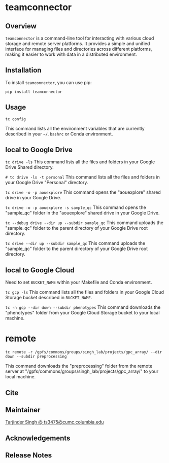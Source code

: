# teamconnector

## Overview

`teamconnector` is a command-line tool for interacting with various cloud storage and remote server platforms. It provides a simple and unified interface for managing files and directories across different platforms, making it easier to work with data in a distributed environment.

## Installation

To install `teamconnector`, you can use pip:

`pip install teamconnector`
## Usage

`tc config` 

This command lists all the environment variables that are currently described in your `~/.bashrc` or Conda environment.

## local to Google Drive

`tc drive -ls`
This command lists all the files and folders in your Google Drive Shared directory.


`# tc drive -ls -t personal`
This command lists all the files and folders in your Google Drive "Personal" directory.

`tc drive -o -p aouexplore`
This command opens the "aouexplore" shared drive in your Google Drive.

`tc drive -o -p aouexplore -s sample_qc`
This command opens the "sample_qc" folder in the "aouexplore" shared drive in your Google Drive.

`tc --debug drive --dir up --subdir sample_qc`
This command uploads the "sample_qc" folder to the parent directory of your Google Drive root directory.

`tc drive --dir up --subdir sample_qc`
This command uploads the "sample_qc" folder to the parent directory of your Google Drive root directory.

## local to Google Cloud

Need to set `BUCKET_NAME` within your Makefile and Conda environment.

`tc gcp -ls`
This command lists all the files and folders in your Google Cloud Storage bucket described in `BUCKET_NAME`.


`tc -n gcp --dir down --subdir phenotypes`
This command downloads the "phenotypes" folder from your Google Cloud Storage bucket to your local machine.

# remote

`tc remote -r /gpfs/commons/groups/singh_lab/projects/gpc_array/ --dir down --subdir preprocessing`

This command downloads the "preprocessing" folder from the remote server at "/gpfs/commons/groups/singh_lab/projects/gpc_array/" to your local machine.

## Cite

## Maintainer

[Tarjinder Singh @ ts3475@cumc.columbia.edu](ts3475@cumc.columbia.edu)

## Acknowledgements

## Release Notes